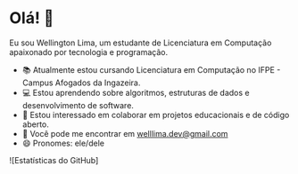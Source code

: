 # Olá! 👋

Eu sou Wellington Lima, um estudante de Licenciatura em Computação apaixonado por tecnologia e programação.

- 📚 Atualmente estou cursando Licenciatura em Computação no IFPE - Campus Afogados da Ingazeira.
- 💻 Estou aprendendo sobre algoritmos, estruturas de dados e desenvolvimento de software.
- 🤝 Estou interessado em colaborar em projetos educacionais e de código aberto.
- 📧 Você pode me encontrar em welllima.dev@gmail.com
- 😄 Pronomes: ele/dele

![Estatísticas do GitHub]


